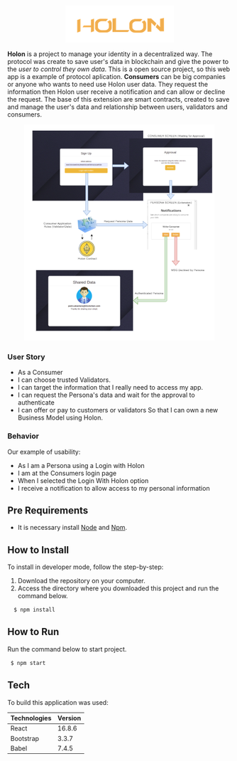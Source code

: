 <p align="center">
  <img src="docs/imgReadme/Holon38.png">
</p>

<p>
  <strong>Holon</strong> is a project to manage your identity in a decentralized way. The protocol was create to save user's data in blockchain and give the power to the <i>user to control they own data</i>. This is a open source project, so this web app is a example of protocol aplication. <strong>Consumers</strong> can be big companies or anyone who wants to need use Holon user data.
They request the information then Holon user receive a notification and can allow or decline the request.
The base of this extension are smart contracts, created to save and manage the user's data and relationship between users, validators and consumers.
</p>

<p align="center">
  <img src="docs/imgReadme/image.png">
</p>

### User Story

- As a 	Consumer
- I can choose trusted Validators.
- I can target the information that I really need to access my app.
- I can request the Persona's data and wait for the approval to authenticate
- I can offer or pay to customers or validators
So that I can own a new Business Model using Holon.

### Behavior

Our example of usability:
- As I am a Persona using a Login with Holon
- I am at the Consumers login page
- When I selected the Login With Holon option
- I receive a notification to allow access to my personal information 

## Pre Requirements

- It is necessary install [Node](https://nodejs.org/en/) and [Npm](https://www.npmjs.com/).

## How to Install

To install in developer mode, follow the step-by-step:
1. Download the repository on your computer. 
2. Access the directory where you downloaded this project and run the command below.

```sh
  $ npm install
```

## How to Run

Run the command below to start project.

```sh
 $ npm start
```

## Tech
To build this application was used:

 Technologies | Version |
 ------ |------|
  React | 16.8.6 |
  Bootstrap | 3.3.7 |
  Babel | 7.4.5 |
